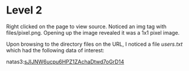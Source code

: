 # Level 2
Right clicked on the page to view source.
Noticed an img tag with files/pixel.png.
Opening up the image revealed it was a 1x1 pixel image.

Upon browsing to the directory files on the URL, I noticed a file *users.txt* which had the following data of interest:

natas3:<ins>sJIJNW6ucpu6HPZ1ZAchaDtwd7oGrD14</ins>

